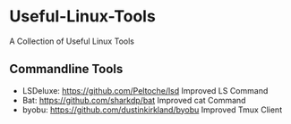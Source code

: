 # Useful-Linux-Tools
A Collection of Useful Linux Tools


## Commandline Tools

- LSDeluxe: https://github.com/Peltoche/lsd Improved LS Command
- Bat: https://github.com/sharkdp/bat Improved cat Command
- byobu: https://github.com/dustinkirkland/byobu Improved Tmux Client
